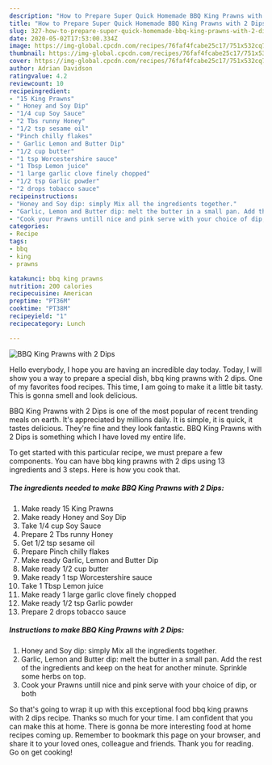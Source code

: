 ```yaml
---
description: "How to Prepare Super Quick Homemade BBQ King Prawns with 2 Dips"
title: "How to Prepare Super Quick Homemade BBQ King Prawns with 2 Dips"
slug: 327-how-to-prepare-super-quick-homemade-bbq-king-prawns-with-2-dips
date: 2020-05-02T17:53:00.334Z
image: https://img-global.cpcdn.com/recipes/76faf4fcabe25c17/751x532cq70/bbq-king-prawns-with-2-dips-recipe-main-photo.jpg
thumbnail: https://img-global.cpcdn.com/recipes/76faf4fcabe25c17/751x532cq70/bbq-king-prawns-with-2-dips-recipe-main-photo.jpg
cover: https://img-global.cpcdn.com/recipes/76faf4fcabe25c17/751x532cq70/bbq-king-prawns-with-2-dips-recipe-main-photo.jpg
author: Adrian Davidson
ratingvalue: 4.2
reviewcount: 10
recipeingredient:
- "15 King Prawns"
- " Honey and Soy Dip"
- "1/4 cup Soy Sauce"
- "2 Tbs runny Honey"
- "1/2 tsp sesame oil"
- "Pinch chilly flakes"
- " Garlic Lemon and Butter Dip"
- "1/2 cup butter"
- "1 tsp Worcestershire sauce"
- "1 Tbsp Lemon juice"
- "1 large garlic clove finely chopped"
- "1/2 tsp Garlic powder"
- "2 drops tobacco sauce"
recipeinstructions:
- "Honey and Soy dip: simply Mix all the ingredients together."
- "Garlic, Lemon and Butter dip: melt the butter in a small pan. Add the rest of the ingredients and keep on the heat for another minute. Sprinkle some herbs on top."
- "Cook your Prawns untill nice and pink serve with your choice of dip, or both"
categories:
- Recipe
tags:
- bbq
- king
- prawns

katakunci: bbq king prawns 
nutrition: 200 calories
recipecuisine: American
preptime: "PT36M"
cooktime: "PT38M"
recipeyield: "1"
recipecategory: Lunch

---
```



![BBQ King Prawns with 2 Dips](https://img-global.cpcdn.com/recipes/76faf4fcabe25c17/751x532cq70/bbq-king-prawns-with-2-dips-recipe-main-photo.jpg)

Hello everybody, I hope you are having an incredible day today. Today, I will show you a way to prepare a special dish, bbq king prawns with 2 dips. One of my favorites food recipes. This time, I am going to make it a little bit tasty. This is gonna smell and look delicious.



BBQ King Prawns with 2 Dips is one of the most popular of recent trending meals on earth. It's appreciated by millions daily. It is simple, it is quick, it tastes delicious. They're fine and they look fantastic. BBQ King Prawns with 2 Dips is something which I have loved my entire life.


To get started with this particular recipe, we must prepare a few components. You can have bbq king prawns with 2 dips using 13 ingredients and 3 steps. Here is how you cook that.

<!--inarticleads1-->

##### The ingredients needed to make BBQ King Prawns with 2 Dips:

1. Make ready 15 King Prawns
1. Make ready  Honey and Soy Dip
1. Take 1/4 cup Soy Sauce
1. Prepare 2 Tbs runny Honey
1. Get 1/2 tsp sesame oil
1. Prepare Pinch chilly flakes
1. Make ready  Garlic, Lemon and Butter Dip
1. Make ready 1/2 cup butter
1. Make ready 1 tsp Worcestershire sauce
1. Take 1 Tbsp Lemon juice
1. Make ready 1 large garlic clove finely chopped
1. Make ready 1/2 tsp Garlic powder
1. Prepare 2 drops tobacco sauce




<!--inarticleads2-->

##### Instructions to make BBQ King Prawns with 2 Dips:

1. Honey and Soy dip: simply Mix all the ingredients together.
1. Garlic, Lemon and Butter dip: melt the butter in a small pan. Add the rest of the ingredients and keep on the heat for another minute. Sprinkle some herbs on top.
1. Cook your Prawns untill nice and pink serve with your choice of dip, or both




So that's going to wrap it up with this exceptional food bbq king prawns with 2 dips recipe. Thanks so much for your time. I am confident that you can make this at home. There is gonna be more interesting food at home recipes coming up. Remember to bookmark this page on your browser, and share it to your loved ones, colleague and friends. Thank you for reading. Go on get cooking!
